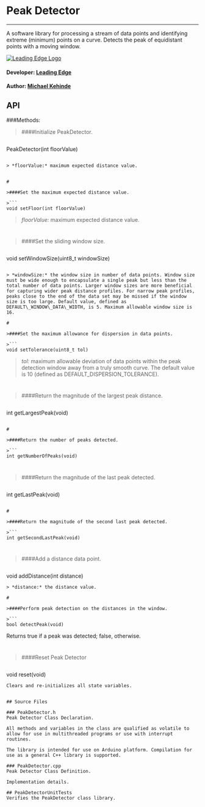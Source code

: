 # Peak Detector
___

A software library for processing a stream of data points and identifying extreme (minimum) points on a curve. Detects the peak of equidistant points with a moving window. 

[![Leading Edge Logo](https://media-exp1.licdn.com/dms/image/C4E0BAQF-UbPKHHBySg/company-logo_200_200/0?e=2159024400&v=beta&t=gL1TuL_tFEYqSpDxn2hsdtfIJe7isOleo7h-oLenYiE)](https://www.linkedin.com/company/leading-edge-mcmaster)

#### Developer: [Leading Edge](macleadingedge@gmail.com)
#### Author: [Michael Kehinde](kehindem@mcmaster.ca)

## API

###Methods:  

>####Initialize PeakDetector.  

>```
PeakDetector(int floorValue)
```

> *floorValue:* maximum expected distance value.  


#

>####Set the maximum expected distance value.  

>```
void setFloor(int floorValue)
```

> *floorValue:* maximum expected distance value. 


#

>####Set the sliding window size.

>```
void setWindowSize(uint8_t windowSize)
```

> *windowSize:* the window size in number of data points. Window size must be wide enough to encapsulate a single peak but less than the total number of data points. Larger window sizes are more beneficial for capturing wider peak distance profiles. For narrow peak profiles, peaks close to the end of the data set may be missed if the window size is too large. Default value, defined as DEFAULT\_WINDOW\_DATA\_WIDTH, is 5. Maximum allowable window size is 16.

#

>####Set the maximum allowance for dispersion in data points. 

>```
void setTolerance(uint8_t tol)
```

> *tol:* maximum allowable deviation of data points within the 
			peak detection window away from a truly smooth curve.
			The default value is 10 (defined as
			DEFAULT\_DISPERSION\_TOLERANCE).

#


>####Return the magnitude of the largest peak distance. 

>```
int getLargestPeak(void)
```

#

>####Return the number of peaks detected. 

>```
int getNumberOfPeaks(void)
```

#

>####Return the magnitude of the last peak detected.

>```
int getLastPeak(void)
```

#

>####Return the magnitude of the second last peak detected. 

>```
int getSecondLastPeak(void)
```

#


>####Add a distance data point.

>```
void addDistance(int distance)
```
> *distance:* the distance value. 

#

>####Perform peak detection on the distances in the window.

>```
bool detectPeak(void)
```
Returns true if a peak was detected; false, otherwise.

# 

>####Reset Peak Detector

>```
void reset(void)
```
Clears and re-initializes all state variables. 


## Source Files

### PeakDetector.h 
Peak Detector Class Declaration.

All methods and variables in the class are qualified as volatile to allow for use in multithreaded programs or use with interrupt routines. 

The library is intended for use on Arduino platform. Compilation for use as a general C++ library is supported. 

### PeakDetector.cpp
Peak Detector Class Definition.  

Implementation details.

## PeakDetectorUnitTests
Verifies the PeakDetector class library. 